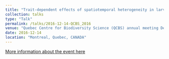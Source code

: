 ```yaml
---
title: "Trait-dependent effects of spatiotemporal heterogeneity in larval dispersal on marine metapopulations"
collection: talks
type: "Talk"
permalink: /talks/2016-12-14-QCBS_2016
venue: "Quebec Centre for Biodiversity Science (QCBS) annual meeting Dec 14-16, 2016."
date: 2016-12-14
location: "Montreal, Quebec, CANADA"
---
```


[More information about the event here](https://qcbs.ca/symposium)
